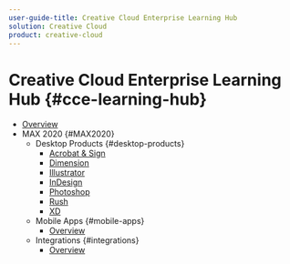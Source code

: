 ```yaml
---
user-guide-title: Creative Cloud Enterprise Learning Hub
solution: Creative Cloud
product: creative-cloud
---
```


# Creative Cloud Enterprise Learning Hub {#cce-learning-hub}

+ [Overview](overview.md)
+ MAX 2020 {#MAX2020}
  + Desktop Products {#desktop-products}
    + [Acrobat & Sign](acrobat-sign.md)
    + [Dimension](dimension.md)
    + [Illustrator](illustrator.md)
    + [InDesign](indesign.md)
    + [Photoshop](photoshop.md)
    + [Rush](rush.md)
    + [XD](xd.md)
  + Mobile Apps {#mobile-apps}
    + [Overview](mobileapps-overview.md)
  + Integrations {#integrations}
    + [Overview](integrations-overview.md)


<!--

Articles must be added to this TOC file in order to render.

Use this list format to specify links to articles and section headings that expand and collapse in the left rail of the user guide.

An article link CANNOT be used as a section heading.
-->
